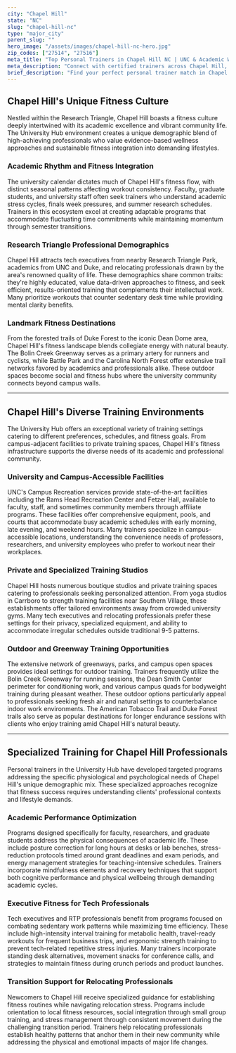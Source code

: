 ```yaml
---
city: "Chapel Hill"
state: "NC"
slug: "chapel-hill-nc"
type: "major_city"
parent_slug: ""
hero_image: "/assets/images/chapel-hill-nc-hero.jpg"
zip_codes: ["27514", "27516"]
meta_title: "Top Personal Trainers in Chapel Hill NC | UNC & Academic Wellness"
meta_description: "Connect with certified trainers across Chapel Hill, specializing in academic stress management, UNC area wellness, and functional mobility."
brief_description: "Find your perfect personal trainer match in Chapel Hill's University Hub. We connect busy tech executives, academics, and relocating professionals with certified trainers who understand the unique demands of Research Triangle life. Whether you need stress-reducing workouts between classes, executive fitness for high-pressure careers, or guidance navigating Chapel Hill's fitness scene as a newcomer, our personalized matching service delivers results. Get matched with trainers specializing in campus-accessible locations, flexible scheduling around academic calendars, and programs designed for the Triangle's active, educated demographic. Start your fitness journey today with our local expert network."
---
```

## Chapel Hill's Unique Fitness Culture

Nestled within the Research Triangle, Chapel Hill boasts a fitness culture deeply intertwined with its academic excellence and vibrant community life. The University Hub environment creates a unique demographic blend of high-achieving professionals who value evidence-based wellness approaches and sustainable fitness integration into demanding lifestyles.

### Academic Rhythm and Fitness Integration

The university calendar dictates much of Chapel Hill's fitness flow, with distinct seasonal patterns affecting workout consistency. Faculty, graduate students, and university staff often seek trainers who understand academic stress cycles, finals week pressures, and summer research schedules. Trainers in this ecosystem excel at creating adaptable programs that accommodate fluctuating time commitments while maintaining momentum through semester transitions.

### Research Triangle Professional Demographics

Chapel Hill attracts tech executives from nearby Research Triangle Park, academics from UNC and Duke, and relocating professionals drawn by the area's renowned quality of life. These demographics share common traits: they're highly educated, value data-driven approaches to fitness, and seek efficient, results-oriented training that complements their intellectual work. Many prioritize workouts that counter sedentary desk time while providing mental clarity benefits.

### Landmark Fitness Destinations

From the forested trails of Duke Forest to the iconic Dean Dome area, Chapel Hill's fitness landscape blends collegiate energy with natural beauty. The Bolin Creek Greenway serves as a primary artery for runners and cyclists, while Battle Park and the Carolina North Forest offer extensive trail networks favored by academics and professionals alike. These outdoor spaces become social and fitness hubs where the university community connects beyond campus walls.

---

## Chapel Hill's Diverse Training Environments

The University Hub offers an exceptional variety of training settings catering to different preferences, schedules, and fitness goals. From campus-adjacent facilities to private training spaces, Chapel Hill's fitness infrastructure supports the diverse needs of its academic and professional community.

### University and Campus-Accessible Facilities

UNC's Campus Recreation services provide state-of-the-art facilities including the Rams Head Recreation Center and Fetzer Hall, available to faculty, staff, and sometimes community members through affiliate programs. These facilities offer comprehensive equipment, pools, and courts that accommodate busy academic schedules with early morning, late evening, and weekend hours. Many trainers specialize in campus-accessible locations, understanding the convenience needs of professors, researchers, and university employees who prefer to workout near their workplaces.

### Private and Specialized Training Studios

Chapel Hill hosts numerous boutique studios and private training spaces catering to professionals seeking personalized attention. From yoga studios in Carrboro to strength training facilities near Southern Village, these establishments offer tailored environments away from crowded university gyms. Many tech executives and relocating professionals prefer these settings for their privacy, specialized equipment, and ability to accommodate irregular schedules outside traditional 9-5 patterns.

### Outdoor and Greenway Training Opportunities

The extensive network of greenways, parks, and campus open spaces provides ideal settings for outdoor training. Trainers frequently utilize the Bolin Creek Greenway for running sessions, the Dean Smith Center perimeter for conditioning work, and various campus quads for bodyweight training during pleasant weather. These outdoor options particularly appeal to professionals seeking fresh air and natural settings to counterbalance indoor work environments. The American Tobacco Trail and Duke Forest trails also serve as popular destinations for longer endurance sessions with clients who enjoy training amid Chapel Hill's natural beauty.

---

## Specialized Training for Chapel Hill Professionals

Personal trainers in the University Hub have developed targeted programs addressing the specific physiological and psychological needs of Chapel Hill's unique demographic mix. These specialized approaches recognize that fitness success requires understanding clients' professional contexts and lifestyle demands.

### Academic Performance Optimization

Programs designed specifically for faculty, researchers, and graduate students address the physical consequences of academic life. These include posture correction for long hours at desks or lab benches, stress-reduction protocols timed around grant deadlines and exam periods, and energy management strategies for teaching-intensive schedules. Trainers incorporate mindfulness elements and recovery techniques that support both cognitive performance and physical wellbeing through demanding academic cycles.

### Executive Fitness for Tech Professionals

Tech executives and RTP professionals benefit from programs focused on combating sedentary work patterns while maximizing time efficiency. These include high-intensity interval training for metabolic health, travel-ready workouts for frequent business trips, and ergonomic strength training to prevent tech-related repetitive stress injuries. Many trainers incorporate standing desk alternatives, movement snacks for conference calls, and strategies to maintain fitness during crunch periods and product launches.

### Transition Support for Relocating Professionals

Newcomers to Chapel Hill receive specialized guidance for establishing fitness routines while navigating relocation stress. Programs include orientation to local fitness resources, social integration through small group training, and stress management through consistent movement during the challenging transition period. Trainers help relocating professionals establish healthy patterns that anchor them in their new community while addressing the physical and emotional impacts of major life changes.